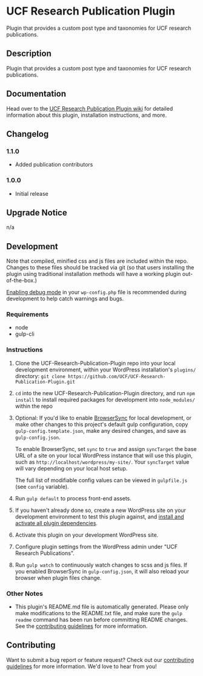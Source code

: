 # UCF Research Publication Plugin #

Plugin that provides a custom post type and taxonomies for UCF research publications.


## Description ##

Plugin that provides a custom post type and taxonomies for UCF research publications.


## Documentation ##

Head over to the [UCF Research Publication Plugin wiki](https://github.com/UCF/UCF-Research-Publication-Plugin/wiki) for detailed information about this plugin, installation instructions, and more.


## Changelog ##

### 1.1.0 ###
* Added publication contributors


### 1.0.0 ###
* Initial release


## Upgrade Notice ##

n/a


## Development ##

Note that compiled, minified css and js files are included within the repo.  Changes to these files should be tracked via git (so that users installing the plugin using traditional installation methods will have a working plugin out-of-the-box.)

[Enabling debug mode](https://codex.wordpress.org/Debugging_in_WordPress) in your `wp-config.php` file is recommended during development to help catch warnings and bugs.

### Requirements ###
* node
* gulp-cli

### Instructions ###
1. Clone the UCF-Research-Publication-Plugin repo into your local development environment, within your WordPress installation's `plugins/` directory: `git clone https://github.com/UCF/UCF-Research-Publication-Plugin.git`
2. `cd` into the new UCF-Research-Publication-Plugin directory, and run `npm install` to install required packages for development into `node_modules/` within the repo
3. Optional: If you'd like to enable [BrowserSync](https://browsersync.io) for local development, or make other changes to this project's default gulp configuration, copy `gulp-config.template.json`, make any desired changes, and save as `gulp-config.json`.

    To enable BrowserSync, set `sync` to `true` and assign `syncTarget` the base URL of a site on your local WordPress instance that will use this plugin, such as `http://localhost/wordpress/my-site/`.  Your `syncTarget` value will vary depending on your local host setup.

    The full list of modifiable config values can be viewed in `gulpfile.js` (see `config` variable).
3. Run `gulp default` to process front-end assets.
4. If you haven't already done so, create a new WordPress site on your development environment to test this plugin against, and [install and activate all plugin dependencies](https://github.com/UCF/UCF-Research-Publication-Plugin/wiki/Installation#installation-requirements).
5. Activate this plugin on your development WordPress site.
6. Configure plugin settings from the WordPress admin under "UCF Research Publications".
7. Run `gulp watch` to continuously watch changes to scss and js files. If you enabled BrowserSync in `gulp-config.json`, it will also reload your browser when plugin files change.

### Other Notes ###
* This plugin's README.md file is automatically generated. Please only make modifications to the README.txt file, and make sure the `gulp readme` command has been run before committing README changes.  See the [contributing guidelines](https://github.com/UCF/UCF-Research-Publication-Plugin/blob/master/CONTRIBUTING.md) for more information.


## Contributing ##

Want to submit a bug report or feature request?  Check out our [contributing guidelines](https://github.com/UCF/UCF-Research-Publication-Plugin/blob/master/CONTRIBUTING.md) for more information.  We'd love to hear from you!
